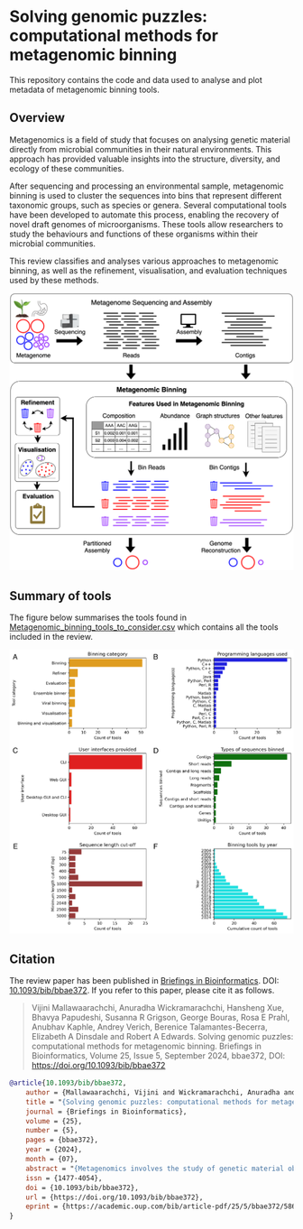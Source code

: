 # Solving genomic puzzles: computational methods for metagenomic binning
This repository contains the code and data used to analyse and plot metadata of metagenomic binning tools.

## Overview

Metagenomics is a field of study that focuses on analysing genetic material directly from microbial communities in their natural environments. This approach has provided valuable insights into the structure, diversity, and ecology of these communities.

After sequencing and processing an environmental sample, metagenomic binning is used to cluster the sequences into bins that represent different taxonomic groups, such as species or genera. Several computational tools have been developed to automate this process, enabling the recovery of novel draft genomes of microorganisms. These tools allow researchers to study the behaviours and functions of these organisms within their microbial communities.

This review classifies and analyses various approaches to metagenomic binning, as well as the refinement, visualisation, and evaluation techniques used by these methods.

<p align="center">
  <img src="figures/Binning_reads_contigs.png" width="700">
</p>

## Summary of tools

The figure below summarises the tools found in [Metagenomic_binning_tools_to_consider.csv](https://github.com/metagentools/metagenomic_binning_review/blob/main/data/Metagenomic_binning_tools_to_consider.csv) which contains all the tools included in the review.

<p align="center">
  <img src="figures/binning_tools_summarised.png" width="700">
</p>

## Citation

The review paper has been published in [Briefings in Bioinformatics](https://academic.oup.com/bib/article/25/5/bbae372/7724458). DOI: [10.1093/bib/bbae372](https://doi.org/10.1093/bib/bbae372). If you refer to this paper, please cite it as follows.

> Vijini Mallawaarachchi, Anuradha Wickramarachchi, Hansheng Xue, Bhavya Papudeshi, Susanna R Grigson, George Bouras, Rosa E Prahl, Anubhav Kaphle, Andrey Verich, Berenice Talamantes-Becerra, Elizabeth A Dinsdale and Robert A Edwards. Solving genomic puzzles: computational methods for metagenomic binning. Briefings in Bioinformatics, Volume 25, Issue 5, September 2024, bbae372, DOI: https://doi.org/10.1093/bib/bbae372

```bibtex
@article{10.1093/bib/bbae372,
    author = {Mallawaarachchi, Vijini and Wickramarachchi, Anuradha and Xue, Hansheng and Papudeshi, Bhavya and Grigson, Susanna R and Bouras, George and Prahl, Rosa E and Kaphle, Anubhav and Verich, Andrey and Talamantes-Becerra, Berenice and Dinsdale, Elizabeth A and Edwards, Robert A},
    title = "{Solving genomic puzzles: computational methods for metagenomic binning}",
    journal = {Briefings in Bioinformatics},
    volume = {25},
    number = {5},
    pages = {bbae372},
    year = {2024},
    month = {07},
    abstract = "{Metagenomics involves the study of genetic material obtained directly from communities of microorganisms living in natural environments. The field of metagenomics has provided valuable insights into the structure, diversity and ecology of microbial communities. Once an environmental sample is sequenced and processed, metagenomic binning clusters the sequences into bins representing different taxonomic groups such as species, genera, or higher levels. Several computational tools have been developed to automate the process of metagenomic binning. These tools have enabled the recovery of novel draft genomes of microorganisms allowing us to study their behaviors and functions within microbial communities. This review classifies and analyzes different approaches of metagenomic binning and different refinement, visualization, and evaluation techniques used by these methods. Furthermore, the review highlights the current challenges and areas of improvement present within the field of research.}",
    issn = {1477-4054},
    doi = {10.1093/bib/bbae372},
    url = {https://doi.org/10.1093/bib/bbae372},
    eprint = {https://academic.oup.com/bib/article-pdf/25/5/bbae372/58697331/bbae372.pdf},
}
```
